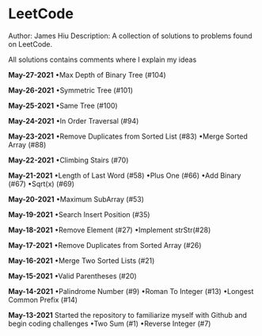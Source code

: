 # LeetCode
Author: James Hiu
Description: 
A collection of solutions to problems found on LeetCode.

All solutions contains comments where I explain my ideas

**May-27-2021**
•Max Depth of Binary Tree (#104)

**May-26-2021**
•Symmetric Tree (#101)

**May-25-2021**
•Same Tree (#100)

**May-24-2021**
•In Order Traversal (#94)

**May-23-2021**
•Remove Duplicates from Sorted List (#83)
•Merge Sorted Array (#88)

**May-22-2021**
•Climbing Stairs (#70)

**May-21-2021**
•Length of Last Word (#58)
•Plus One (#66)
•Add Binary (#67)
•Sqrt(x) (#69)

**May-20-2021**
•Maximum SubArray (#53)

**May-19-2021**
•Search Insert Position (#35)

**May-18-2021**
•Remove Element (#27)
•Implement strStr(#28)   

**May-17-2021**
•Remove Duplicates from Sorted Array (#26)

**May-16-2021**
•Merge Two Sorted Lists (#21)

**May-15-2021**
•Valid Parentheses (#20)

**May-14-2021**
•Palindrome Number (#9)
•Roman To Integer (#13)
•Longest Common Prefix (#14) 

**May-13-2021**
Started the repository to familiarize myself with Github and begin coding challenges
•Two Sum (#1)
•Reverse Integer (#7)
